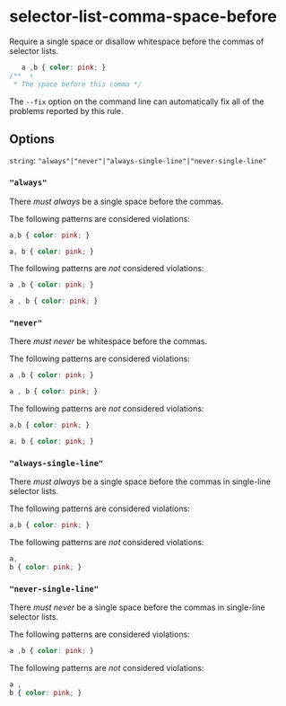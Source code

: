 # selector-list-comma-space-before

Require a single space or disallow whitespace before the commas of selector lists.

```css
   a ,b { color: pink; }
/**  ↑
 * The space before this comma */
```

The `--fix` option on the command line can automatically fix all of the problems reported by this rule.

## Options

`string`: `"always"|"never"|"always-single-line"|"never-single-line"`

### `"always"`

There *must always* be a single space before the commas.

The following patterns are considered violations:

```css
a,b { color: pink; }
```

```css
a, b { color: pink; }
```

The following patterns are *not* considered violations:

```css
a ,b { color: pink; }
```

```css
a , b { color: pink; }
```

### `"never"`

There *must never* be whitespace before the commas.

The following patterns are considered violations:

```css
a ,b { color: pink; }
```

```css
a , b { color: pink; }
```

The following patterns are *not* considered violations:

```css
a,b { color: pink; }
```

```css
a, b { color: pink; }
```

### `"always-single-line"`

There *must always* be a single space before the commas in single-line selector lists.

The following patterns are considered violations:

```css
a,b { color: pink; }
```

The following patterns are *not* considered violations:

```css
a,
b { color: pink; }
```

### `"never-single-line"`

There *must never* be a single space before the commas in single-line selector lists.

The following patterns are considered violations:

```css
a ,b { color: pink; }
```

The following patterns are *not* considered violations:

```css
a ,
b { color: pink; }
```
